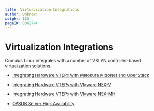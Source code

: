 ```yaml
---
title: Virtualization Integrations
author: Unknown
weight: 163
pageID: 8362794
---
```

# Virtualization Integrations

Cumulus Linux integrates with a number of VXLAN controller-based
virtualization solutions.

  - [Integrating Hardware VTEPs with Midokura MidoNet and
    OpenStack](Integrating_Hardware_VTEPs_with_Midokura_MidoNet_and_OpenStack.html)

  - [Integrating Hardware VTEPs with VMware
    NSX-V](Integrating_Hardware_VTEPs_with_VMware_NSX-V.html)

  - [Integrating Hardware VTEPs with VMware
    NSX-MH](Integrating_Hardware_VTEPs_with_VMware_NSX-MH.html)

  - [OVSDB Server High
    Availability](OVSDB_Server_High_Availability.html)
